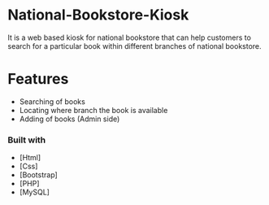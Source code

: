 # National-Bookstore-Kiosk

It is a web based kiosk for national bookstore that can help customers to search for a particular book within different branches of national bookstore.

# Features
  - Searching of books
  - Locating where branch the book is available
  - Adding of books (Admin side)
  
### Built with
* [Html]
* [Css]
* [Bootstrap]
* [PHP]
* [MySQL]

